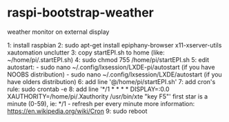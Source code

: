 # raspi-bootstrap-weather
weather monitor on external display

1: install raspbian
2: sudo apt-get install epiphany-browser x11-xserver-utils xautomation unclutter
3: copy startEPI.sh to home (like: ~/home/pi/.startEPI.sh)
4: sudo chmod 755 /home/pi/startEPI.sh
5: edit autostart:
	- sudo nano ~/.config/lxsession/LXDE-pi/autostart (if you have NOOBS distribution)
	- sudo nano ~/.config/lxsession/LXDE/autostart (if you have olders distribution)
6: add line '@/home/pi/startEPI.sh'
7: add cron's rule: sudo crontab -e
8: add line '*/1 * * * * DISPLAY=:0.0 XAUTHORITY=/home/pi/.Xauthority /usr/bin/xte "key F5"'
	first star is a minute (0-59), ie: */1 - refresh per every minute
	more information: https://en.wikipedia.org/wiki/Cron
9: sudo reboot
